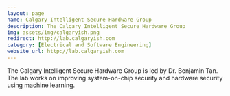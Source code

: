 ```yaml
---
layout: page
name: Calgary Intelligent Secure Hardware Group
description: The Calgary Intelligent Secure Hardware Group
img: assets/img/calgaryish.png
redirect: http://lab.calgaryish.com
category: [Electrical and Software Engineering]
website_url: http://lab.calgaryish.com
---
```


The Calgary Intelligent Secure Hardware Group is led by Dr. Benjamin Tan. The lab works on improving system-on-chip security and hardware security using machine learning.
